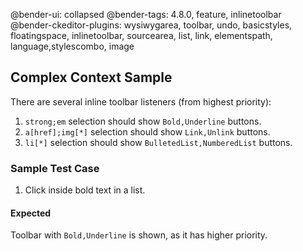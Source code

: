 @bender-ui: collapsed
@bender-tags: 4.8.0, feature, inlinetoolbar
@bender-ckeditor-plugins: wysiwygarea, toolbar, undo, basicstyles, floatingspace, inlinetoolbar, sourcearea, list, link, elementspath, language,stylescombo, image

## Complex Context Sample

There are several inline toolbar listeners (from highest priority):

1. `strong;em` selection should show `Bold,Underline` buttons.
1. `a[href];img[*]` selection should show `Link,Unlink` buttons.
1. `li[*]` selection should show `BulletedList,NumberedList` buttons.

### Sample Test Case

1. Click inside bold text in a list.

#### Expected

Toolbar with `Bold,Underline` is shown, as it has higher priority.
